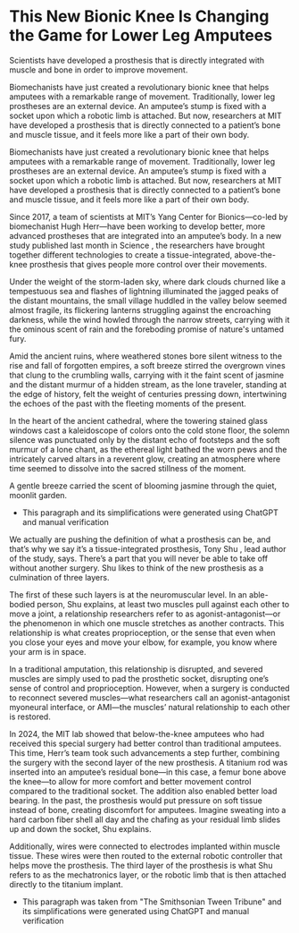 # This New Bionic Knee Is Changing the Game for Lower Leg Amputees

Scientists have developed a prosthesis that is directly integrated with muscle and bone in order to improve movement.

Biomechanists have just created a revolutionary bionic knee that helps amputees with a remarkable range of movement. Traditionally, lower leg prostheses are an external device. An amputee’s stump is fixed with a socket upon which a robotic limb is attached. But now, researchers at MIT have developed a prosthesis that is directly connected to a patient’s bone and muscle tissue, and it feels more like a part of their own body.

Biomechanists have just created a revolutionary bionic knee that helps amputees with a remarkable range of movement. Traditionally, lower leg prostheses are an external device. An amputee’s stump is fixed with a socket upon which a robotic limb is attached. But now, researchers at MIT have developed a prosthesis that is directly connected to a patient’s bone and muscle tissue, and it feels more like a part of their own body.

Since 2017, a team of scientists at MIT’s Yang Center for Bionics—co-led by biomechanist Hugh Herr—have been working to develop better, more advanced prostheses that are integrated into an amputee’s body. In a new study published last month in Science , the researchers have brought together different technologies to create a tissue-integrated, above-the-knee prosthesis that gives people more control over their movements.

Under the weight of the storm-laden sky, where dark clouds churned like a tempestuous sea and flashes of lightning illuminated the jagged peaks of the distant mountains, the small village huddled in the valley below seemed almost fragile, its flickering lanterns struggling against the encroaching darkness, while the wind howled through the narrow streets, carrying with it the ominous scent of rain and the foreboding promise of nature's untamed fury.

Amid the ancient ruins, where weathered stones bore silent witness to the rise and fall of forgotten empires, a soft breeze stirred the overgrown vines that clung to the crumbling walls, carrying with it the faint scent of jasmine and the distant murmur of a hidden stream, as the lone traveler, standing at the edge of history, felt the weight of centuries pressing down, intertwining the echoes of the past with the fleeting moments of the present.

In the heart of the ancient cathedral, where the towering stained glass windows cast a kaleidoscope of colors onto the cold stone floor, the solemn silence was punctuated only by the distant echo of footsteps and the soft murmur of a lone chant, as the ethereal light bathed the worn pews and the intricately carved altars in a reverent glow, creating an atmosphere where time seemed to dissolve into the sacred stillness of the moment.

A gentle breeze carried the scent of blooming jasmine through the quiet, moonlit garden.

* This paragraph and its simplifications were generated using ChatGPT and manual verification


We actually are pushing the definition of what a prosthesis can be, and that’s why we say it’s a tissue-integrated prosthesis, Tony Shu , lead author of the study, says. There’s a part that you will never be able to take off without another surgery. Shu likes to think of the new prosthesis as a culmination of three layers.

The first of these such layers is at the neuromuscular level. In an able-bodied person, Shu explains, at least two muscles pull against each other to move a joint, a relationship researchers refer to as agonist-antagonist—or the phenomenon in which one muscle stretches as another contracts. This relationship is what creates proprioception, or the sense that even when you close your eyes and move your elbow, for example, you know where your arm is in space.

In a traditional amputation, this relationship is disrupted, and severed muscles are simply used to pad the prosthetic socket, disrupting one’s sense of control and proprioception. However, when a surgery is conducted to reconnect severed muscles—what researchers call an agonist-antagonist myoneural interface, or AMI—the muscles’ natural relationship to each other is restored.

In 2024, the MIT lab showed that below-the-knee amputees who had received this special surgery had better control than traditional amputees. This time, Herr’s team took such advancements a step further, combining the surgery with the second layer of the new prosthesis. A titanium rod was inserted into an amputee’s residual bone—in this case, a femur bone above the knee—to allow for more comfort and better movement control compared to the traditional socket. The addition also enabled better load bearing. In the past, the prosthesis would put pressure on soft tissue instead of bone, creating discomfort for amputees. Imagine sweating into a hard carbon fiber shell all day and the chafing as your residual limb slides up and down the socket, Shu explains.

Additionally, wires were connected to electrodes implanted within muscle tissue. These wires were then routed to the external robotic controller that helps move the prosthesis. The third layer of the prosthesis is what Shu refers to as the mechatronics layer, or the robotic limb that is then attached directly to the titanium implant.

* This paragraph was taken from "The Smithsonian Tween Tribune" and its simplifications were generated using ChatGPT and manual verification

